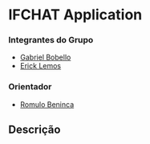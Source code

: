 # IFCHAT  Application

### Integrantes do Grupo
- [Gabriel Bobello](https://github.com/GBobello)
- [Erick Lemos](https://github.com/ErickCardozo)

### Orientador
- [Romulo Beninca](https://github.com/rbeninca)

## Descrição
